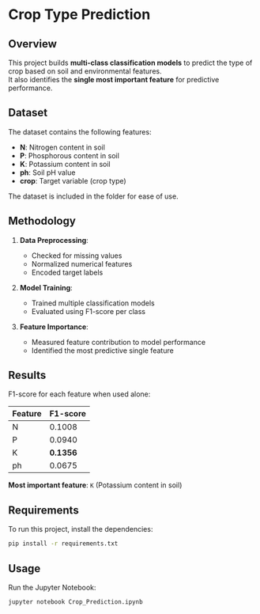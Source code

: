 # Crop Type Prediction

## Overview
This project builds **multi-class classification models** to predict the type of crop based on soil and environmental features.  
It also identifies the **single most important feature** for predictive performance.

## Dataset
The dataset contains the following features:

- **N**: Nitrogen content in soil  
- **P**: Phosphorous content in soil  
- **K**: Potassium content in soil  
- **ph**: Soil pH value  
- **crop**: Target variable (crop type)

The dataset is included in the folder for ease of use.

## Methodology
1. **Data Preprocessing**:  
   - Checked for missing values  
   - Normalized numerical features  
   - Encoded target labels  

2. **Model Training**:  
   - Trained multiple classification models  
   - Evaluated using F1-score per class  

3. **Feature Importance**:  
   - Measured feature contribution to model performance  
   - Identified the most predictive single feature

## Results
F1-score for each feature when used alone:

| Feature | F1-score |
|---------|----------|
| N       | 0.1008   |
| P       | 0.0940  |
| K       | **0.1356** |
| ph      | 0.0675   |

**Most important feature**: `K` (Potassium content in soil)

## Requirements
To run this project, install the dependencies:

```bash
pip install -r requirements.txt
```

## Usage

Run the Jupyter Notebook:

```bash
jupyter notebook Crop_Prediction.ipynb

